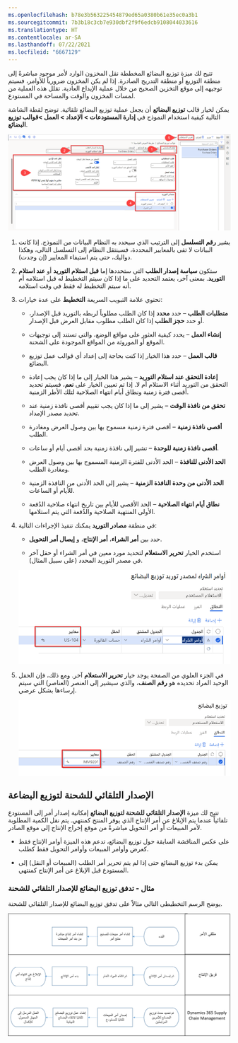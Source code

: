 ```yaml
---
ms.openlocfilehash: b78e3b563225454879ed65a0380b61e35ec0a3b1
ms.sourcegitcommit: 7b3b18c3cb7e930dbf2f9f6edcb9108044033616
ms.translationtype: HT
ms.contentlocale: ar-SA
ms.lasthandoff: 07/22/2021
ms.locfileid: "6667129"
---
```

تتيح لك ميزة توزيع البضائع المخططة نقل المخزون الوارد لأمر موجود مباشرةً إلى منطقة التوزيع أو منطقة التدريج الصادرة. إذا لم يكن المخزون ضرورياً للأوامر، فسيتم توجيهه إلى موقع التخزين الصحيح من خلال عملية الإيداع العادية. تقلل هذه العملية من لمسات المخزون والوقت والمساحة في المستودع.

يمكن لخيار قالب **توزيع البضائع** أن يجعل عملية توزيع البضائع تلقائية. توضح لقطة الشاشة التالية كيفية استخدام النموذج في **إدارة المستودعات > الإعداد > العمل >قوالب توزيع البضائع**.

[ ![لقطة شاشة لنموذج توزيع البضائع مع تمييز الميزات.](../media/cross-docking-template-ssm.png) ](../media/cross-docking-template-ssm.png#lightbox)

1.  يشير **رقم التسلسل** إلى الترتيب الذي سيحدد به النظام البيانات من النموذج. إذا كانت البيانات لا تفي بالمعايير المحددة، فسينتقل النظام إلى التسلسل التالي، وهكذا دواليك، حتى يتم استيفاء المعايير (إن وجدت).
2.  ستكون **سياسة إصدار الطلب** التي ستحددها إما **قبل استلام التوريد** أو **عند استلام التوريد**. بمعنى آخر، يعتمد التحديد على ما إذا كان سيتم التخطيط له قبل استلامه أم أنه سيتم التخطيط له فقط في وقت استلامه. 
3.  تحتوي علامة التبويب السريعة **التخطيط** على عدة خيارات:

    - **متطلبات الطلب** – حدد **محدد** إذا كان الطلب مطلوباً لربطه بالتوريد قبل الإصدار، أو حدد **حجز الطلب** إذا كان الطلب مطلوب مقابل العرض قبل الإصدار.

    - **إنشاء العمل** – يحدد كيفية العثور على مواقع الوضع، والتي تستند إلى توجيهات الموقع أو الموروثة من المواقع الموجودة على الشحنة.
 
    - **قالب العمل** – حدد هذا الخيار إذا كنت بحاجة إلى إعداد أي قوالب عمل توزيع البضائع.

    - **إعادة التحقق عند استلام التوريد** – يشير هذا الخيار إلى ما إذا كان يجب إعادة التحقق من التوريد أثناء الاستلام أم لا. إذا تم تعيين الخيار على **نعم**، فسيتم تحديد أقصى فترة زمنية ونطاق أيام انتهاء الصلاحية لتلك الأطر الزمنية.

    - **تحقق من نافذة الوقت** – يشير إلى ما إذا كان يجب تقييم أقصى نافذة زمنية عند تحديد مصدر الإمداد.

    - **أقصى نافذة زمنية** – أقصى فترة زمنية مسموح بها بين وصول العرض ومغادرة الطلب.  

    - **أقصى نافذة زمنية للوحدة** – تشير إلى نافذة زمنية بحد أقصى أيام أو ساعات.

    - **الحد الأدنى للنافذة** – الحد الأدنى للفترة الزمنية المسموح بها بين وصول العرض ومغادرة الطلب. 

    - **الحد الأدنى من وحدة النافذة الزمنية** – يشير إلى الحد الأدنى من النافذة الزمنية للأيام أو الساعات.

    - **نطاق أيام انتهاء الصلاحية** – الحد الأقصى للأيام بين تاريخ انتهاء صلاحية الدُفعة الأولى المنتهية الصلاحية والدُفعة التي يتم استلامها.

4. في منطقة **مصادر التوريد** يمكنك تنفيذ الإجراءات التالية: 

    - حدد بين **أمر الشراء**، **أمر الإنتاج**، و **إيصال أمر التحويل**. 

    - استخدم الخيار **تحرير الاستعلام** لتحديد مورد معين في أمر الشراء أو حقل آخر في مصدر التوريد المحدد (على سبيل المثال). 

    ![لقطة شاشة لصفحة توزيع البضائع أوامر الشراء.](../media/cd-query-ssm.png)

5. في الجزء العلوي من الصفحة يوجد خيار **تحرير الاستعلام** آخر. ومع ذلك، فإن الحقل الوحيد المراد تحديده هو **رقم الصنف**، والذي سيشير إلى العنصر (العناصر) التي سيتم إرساءها بشكل عرضي. 

    ![لقطة شاشة لصفحة توزيع البضائع مع تمييز المعايير.](../media/cdt-query-ssm.png) 

## <a name="auto-release-shipment-for-cross-docking"></a>الإصدار التلقائي للشحنة لتوزيع البضاعة

تتيح لك ميزة **الإصدار التلقائي للشحنة لتوزيع البضائع** إمكانية إصدار أمر إلى المستودع تلقائياً عندما يتم الإبلاغ عن أمر الإنتاج الذي يوفر المنتج كمنتهي. يتم نقل الكمية المطلوبة لأمر المبيعات أو أمر التحويل مباشرةً من موقع إخراج الإنتاج إلى موقع الصادر. 

- على عكس المناقشة السابقة حول توزيع البضائع، تدعم هذه الميزة أوامر الإنتاج فقط كعرض وأوامر المبيعات وأوامر التحويل فقط كطلب. 

- يمكن بدء توزيع البضائع حتى إذا لم يتم تحرير أمر الطلب (المبيعات أو النقل) إلى المستودع قبل الإبلاغ عن أمر الإنتاج كمنتهي. 

### <a name="example---cross-docking-flow-for-auto-release-shipment"></a>مثال - تدفق توزيع البضائع للإصدار التلقائي للشحنة

يوضح الرسم التخطيطي التالي مثالاً على تدفق توزيع البضائع للإصدار التلقائي للشحنة.

[ ![يوضح الرسم التخطيطي التالي مثالاً على تدفق توزيع البضائع للإصدار التلقائي للشحنة.](../media/example-flow-c.png) ](../media/example-flow-c.png#lightbox)